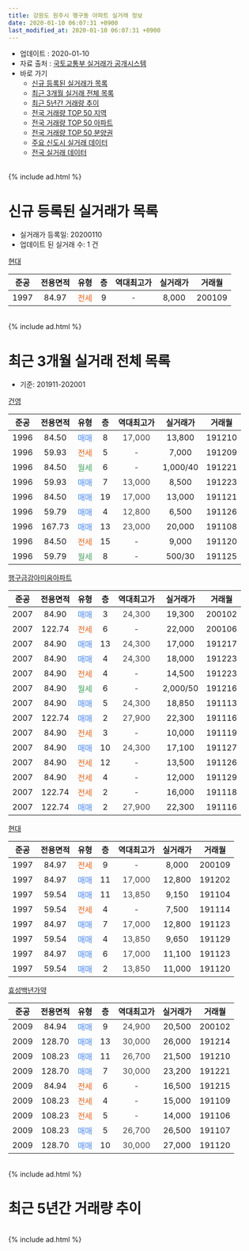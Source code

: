 ```yaml
---
title: 강원도 원주시 행구동 아파트 실거래 정보
date: 2020-01-10 06:07:31 +0900
last_modified_at: 2020-01-10 06:07:31 +0900
---
```


* 업데이트 : 2020-01-10
* 자료 출처 : [국토교통부 실거래가 공개시스템](http://rt.molit.go.kr)
* 바로 가기
    * [신규 등록된 실거래가 목록](#신규-등록된-실거래가-목록)
    * [최근 3개월 실거래 전체 목록](#최근-3개월-실거래-전체-목록)
    * [최근 5년간 거래량 추이](#최근-5년간-거래량-추이)
    * [전국 거래량 TOP 50 지역](https://inasie.github.io/apt-trade-info/최근-3개월-전국에서-가장-거래가-많이-발생한-지역)
    * [전국 거래량 TOP 50 아파트](https://inasie.github.io/apt-trade-info/최근-3개월-전국에서-가장-거래가-많이-발생한-아파트)
    * [전국 거래량 TOP 50 분양권](https://inasie.github.io/apt-trade-info/최근-3개월-전국에서-가장-거래가-많이-발생한-분양권)
    * [주요 신도시 실거래 데이터](https://inasie.github.io/apt-trade-info/주요-신도시)
    * [전국 실거래 데이터](https://inasie.github.io/apt-trade-info/전국)
<br>
{% include ad.html %}
<br>

# 신규 등록된 실거래가 목록
* 실거래가 등록일: 20200110
* 업데이트 된 실거래 수: 1 건


[현대](https://search.naver.com/search.naver?query=%EA%B0%95%EC%9B%90%EB%8F%84+%EC%9B%90%EC%A3%BC%EC%8B%9C+%ED%96%89%EA%B5%AC%EB%8F%99+%ED%98%84%EB%8C%80)

|준공|전용면적|유형|층|역대최고가|실거래가|거래월|
|:---:|:---:|:---:|:---:|:---:|:---:|:---:|
|1997|84.97|<span style="color:#ff5a00">전세</span>|9|<span style="color:#444444">-</span>|8,000|200109|


<br>
{% include ad.html %}
<br>

# 최근 3개월 실거래 전체 목록
* 기준: 201911-202001


[건영](https://search.naver.com/search.naver?query=%EA%B0%95%EC%9B%90%EB%8F%84+%EC%9B%90%EC%A3%BC%EC%8B%9C+%ED%96%89%EA%B5%AC%EB%8F%99+%EA%B1%B4%EC%98%81)

|준공|전용면적|유형|층|역대최고가|실거래가|거래월|
|:---:|:---:|:---:|:---:|:---:|:---:|:---:|
|1996|84.50|<span style="color:#4285f3">매매</span>|8|<span style="color:#444444">17,000</span>|13,800|191210|
|1996|59.93|<span style="color:#ff5a00">전세</span>|5|<span style="color:#444444">-</span>|7,000|191209|
|1996|84.50|<span style="color:#34a853">월세</span>|6|<span style="color:#444444">-</span>|1,000/40|191221|
|1996|59.93|<span style="color:#4285f3">매매</span>|7|<span style="color:#444444">13,000</span>|8,500|191223|
|1996|84.50|<span style="color:#4285f3">매매</span>|19|<span style="color:#444444">17,000</span>|13,000|191121|
|1996|59.79|<span style="color:#4285f3">매매</span>|4|<span style="color:#444444">12,800</span>|6,500|191126|
|1996|167.73|<span style="color:#4285f3">매매</span>|13|<span style="color:#444444">23,000</span>|20,000|191108|
|1996|84.50|<span style="color:#ff5a00">전세</span>|15|<span style="color:#444444">-</span>|9,000|191120|
|1996|59.79|<span style="color:#34a853">월세</span>|8|<span style="color:#444444">-</span>|500/30|191125|

[행구금강아미움아파트](https://search.naver.com/search.naver?query=%EA%B0%95%EC%9B%90%EB%8F%84+%EC%9B%90%EC%A3%BC%EC%8B%9C+%ED%96%89%EA%B5%AC%EB%8F%99+%ED%96%89%EA%B5%AC%EA%B8%88%EA%B0%95%EC%95%84%EB%AF%B8%EC%9B%80%EC%95%84%ED%8C%8C%ED%8A%B8)

|준공|전용면적|유형|층|역대최고가|실거래가|거래월|
|:---:|:---:|:---:|:---:|:---:|:---:|:---:|
|2007|84.90|<span style="color:#4285f3">매매</span>|3|<span style="color:#444444">24,300</span>|19,300|200102|
|2007|122.74|<span style="color:#ff5a00">전세</span>|6|<span style="color:#444444">-</span>|22,000|200106|
|2007|84.90|<span style="color:#4285f3">매매</span>|13|<span style="color:#444444">24,300</span>|17,000|191217|
|2007|84.90|<span style="color:#4285f3">매매</span>|4|<span style="color:#444444">24,300</span>|18,000|191223|
|2007|84.90|<span style="color:#ff5a00">전세</span>|4|<span style="color:#444444">-</span>|14,500|191223|
|2007|84.90|<span style="color:#34a853">월세</span>|6|<span style="color:#444444">-</span>|2,000/50|191216|
|2007|84.90|<span style="color:#4285f3">매매</span>|5|<span style="color:#444444">24,300</span>|18,850|191113|
|2007|122.74|<span style="color:#4285f3">매매</span>|2|<span style="color:#444444">27,900</span>|22,300|191116|
|2007|84.90|<span style="color:#ff5a00">전세</span>|3|<span style="color:#444444">-</span>|10,000|191119|
|2007|84.90|<span style="color:#4285f3">매매</span>|10|<span style="color:#444444">24,300</span>|17,100|191127|
|2007|84.90|<span style="color:#ff5a00">전세</span>|12|<span style="color:#444444">-</span>|13,500|191126|
|2007|84.90|<span style="color:#ff5a00">전세</span>|4|<span style="color:#444444">-</span>|12,000|191129|
|2007|122.74|<span style="color:#ff5a00">전세</span>|2|<span style="color:#444444">-</span>|16,000|191118|
|2007|122.74|<span style="color:#4285f3">매매</span>|2|<span style="color:#444444">27,900</span>|22,300|191116|

[현대](https://search.naver.com/search.naver?query=%EA%B0%95%EC%9B%90%EB%8F%84+%EC%9B%90%EC%A3%BC%EC%8B%9C+%ED%96%89%EA%B5%AC%EB%8F%99+%ED%98%84%EB%8C%80)

|준공|전용면적|유형|층|역대최고가|실거래가|거래월|
|:---:|:---:|:---:|:---:|:---:|:---:|:---:|
|1997|84.97|<span style="color:#ff5a00">전세</span>|9|<span style="color:#444444">-</span>|8,000|200109|
|1997|84.97|<span style="color:#4285f3">매매</span>|11|<span style="color:#444444">17,000</span>|12,800|191202|
|1997|59.54|<span style="color:#4285f3">매매</span>|11|<span style="color:#444444">13,850</span>|9,150|191104|
|1997|59.54|<span style="color:#ff5a00">전세</span>|4|<span style="color:#444444">-</span>|7,500|191114|
|1997|84.97|<span style="color:#4285f3">매매</span>|7|<span style="color:#444444">17,000</span>|12,800|191123|
|1997|59.54|<span style="color:#4285f3">매매</span>|4|<span style="color:#444444">13,850</span>|9,650|191129|
|1997|84.97|<span style="color:#4285f3">매매</span>|6|<span style="color:#444444">17,000</span>|11,100|191123|
|1997|59.54|<span style="color:#4285f3">매매</span>|2|<span style="color:#444444">13,850</span>|11,000|191120|

[효성백년가약](https://search.naver.com/search.naver?query=%EA%B0%95%EC%9B%90%EB%8F%84+%EC%9B%90%EC%A3%BC%EC%8B%9C+%ED%96%89%EA%B5%AC%EB%8F%99+%ED%9A%A8%EC%84%B1%EB%B0%B1%EB%85%84%EA%B0%80%EC%95%BD)

|준공|전용면적|유형|층|역대최고가|실거래가|거래월|
|:---:|:---:|:---:|:---:|:---:|:---:|:---:|
|2009|84.94|<span style="color:#4285f3">매매</span>|9|<span style="color:#444444">24,900</span>|20,500|200102|
|2009|128.70|<span style="color:#4285f3">매매</span>|13|<span style="color:#444444">30,000</span>|26,000|191214|
|2009|108.23|<span style="color:#4285f3">매매</span>|11|<span style="color:#444444">26,700</span>|21,500|191210|
|2009|128.70|<span style="color:#4285f3">매매</span>|7|<span style="color:#444444">30,000</span>|23,200|191221|
|2009|84.94|<span style="color:#ff5a00">전세</span>|6|<span style="color:#444444">-</span>|16,500|191215|
|2009|108.23|<span style="color:#ff5a00">전세</span>|4|<span style="color:#444444">-</span>|15,000|191109|
|2009|108.23|<span style="color:#ff5a00">전세</span>|5|<span style="color:#444444">-</span>|14,000|191106|
|2009|108.23|<span style="color:#4285f3">매매</span>|5|<span style="color:#444444">26,700</span>|26,500|191107|
|2009|128.70|<span style="color:#4285f3">매매</span>|10|<span style="color:#444444">30,000</span>|27,000|191120|


<br>
{% include ad.html %}
<br>

# 최근 5년간 거래량 추이


<div style="width:100%;">
    <canvas id="deal_progress" height="200"></canvas>
</div>

<script>
new Chart(document.getElementById("deal_progress"), {
    type: 'line',
    data: {
        labels: ['201501','201502','201503','201504','201505','201506','201507','201508','201509','201510','201511','201512','201601','201602','201603','201604','201605','201606','201607','201608','201609','201610','201611','201612','201701','201702','201703','201704','201705','201706','201707','201708','201709','201710','201711','201712','201801','201802','201803','201804','201805','201806','201807','201808','201809','201810','201811','201812','201901','201902','201903','201904','201905','201906','201907','201908','201909','201910','201911','201912','202001'],
        datasets: [{
            label: '매매',
            pointRadius: 1,
            data: [19, 16, 26, 17, 18, 18, 26, 14, 20, 16, 10, 13, 12, 15, 21, 26, 13, 30, 22, 23, 12, 14, 15, 12, 10, 6, 13, 15, 13, 14, 15, 9, 14, 4, 15, 3, 8, 2, 11, 8, 8, 2, 4, 10, 7, 7, 6, 5, 5, 3, 6, 7, 10, 6, 11, 7, 10, 18, 14, 8, 2],
            borderColor: "rgba(255, 201, 14, 1)",
            backgroundColor: "rgba(255, 201, 14, 0.5)",
            fill: false,
            lineTension: 0
        },{
            label: '전월세',
            pointRadius: 1,
            data: [17, 14, 9, 16, 7, 6, 6, 16, 13, 13, 13, 9, 7, 9, 18, 10, 10, 15, 9, 10, 14, 9, 14, 5, 6, 12, 3, 15, 11, 10, 11, 10, 9, 11, 9, 11, 8, 4, 9, 6, 7, 7, 2, 6, 5, 7, 4, 2, 7, 10, 6, 3, 9, 5, 4, 10, 7, 5, 9, 5, 2],
            borderColor: "rgba(0, 141, 185, 1)",
            backgroundColor: "rgba(0, 141, 185, 0.5)",
            fill: false,
            lineTension: 0
        }
        ]
    },
    options: {
        responsive: true,
        title: {
            display: false
        },
        tooltips: {
            mode: 'index',
            intersect: false
        },
        hover: {
            mode: 'nearest',
            intersect: true
        },
        scales: {
            xAxes: [{
                display: true,
                scaleLabel: {
                    display: true,
                    labelString: '년/월'
                }
            }],
            yAxes: [{
                display: true,
                ticks: {
                    suggestedMin: 0,
                },
                scaleLabel: {
                    display: true,
                    labelString: '실거래 수'
                }
            }]
        }
    }
});

</script>


<br>
{% include ad.html %}
<br>

